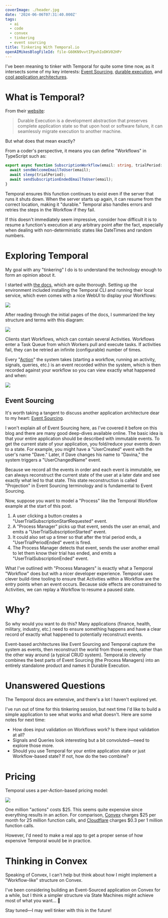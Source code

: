 ```yaml
---
coverImage: ./header.jpg
date: '2024-06-06T07:31:40.000Z'
tags:
  - ai
  - code
  - convex
  - tinkering
  - event sourcing
title: Tinkering With Temporal.io
openAIMikesBlogFileId: file-G60KN9vvtIPpxhIoDKV02HPr
---
```


I've been meaning to tinker with Temporal for quite some time now, as it intersects some of my key interests: [Event Sourcing](https://mikecann.blog/posts/serverless-databaseless-event-sourcing), [durable execution](https://mikecann.blog/posts/tech-to-tinker-with-in-2022), and [cool application architectures](https://mikecann.blog/posts/tinkering-with-convex).

# What is Temporal?

From their [website](https://temporal.io/):

> Durable Execution is a development abstraction that preserves complete application state so that upon host or software failure, it can seamlessly migrate execution to another machine.

But what does that mean exactly?

From a coder's perspective, it means you can define "Workflows" in TypeScript such as:

```ts
export async function SubscriptionWorkflow(email: string, trialPeriod: string | number) {
  await sendWelcomeEmailToUser(email);
  await sleep(trialPeriod);
  await sendSubscriptionEndedEmailToUser(email);
}
```

Temporal ensures this function continues to exist even if the server that runs it shuts down. When the server starts up again, it can resume from the correct location, making it "durable." Temporal also handles errors and retries the steps in the Workflow if they fail.

If this doesn't immediately seem impressive, consider how difficult it is to resume a function's execution at any arbitrary point after the fact, especially when dealing with non-deterministic states like DateTimes and random numbers.

# Exploring Temporal

My goal with any "tinkering" I do is to understand the technology enough to form an opinion about it.

I started with [the docs](https://docs.temporal.io/), which are quite thorough. Setting up the environment included installing the Temporal CLI and running their local service, which even comes with a nice WebUI to display your Workflows:

[![](./webui.png)](./webui.png)

After reading through the initial pages of the docs, I summarized the key structure and terms with this diagram:

[![](./diagram.png)](./diagram.png)

Clients start Workflows, which can contain several Activities. Workflows enter a Task Queue from which Workers pull and execute tasks. If activities fail, they can be retried an infinite (configurable) number of times.

Every "[Action](https://docs.temporal.io/cloud/pricing#action)" the system takes (starting a workflow, running an activity, signals, queries, etc.) is an event recorded within the system, which is then recorded against your workflow so you can view exactly what happened and when:

[![](./events.png)](./events.png)

## Event Sourcing

It's worth taking a tangent to discuss another application architecture dear to my heart: [Event Sourcing](https://martinfowler.com/eaaDev/EventSourcing.html).

I won't explain all of Event Sourcing here, as I've covered it before on this blog and there are many good deep-dives available online. The basic idea is that your entire application should be described with immutable events. To get the current state of your application, you fold/reduce your events down to a state. For example, you might have a "UserCreated" event with the user's name "Dave." Later, if Dave changes his name to "Davina," the system triggers a "UserChangedName" event.

Because we record all the events in order and each event is immutable, we can always reconstruct the current state of the user at a later date and see exactly what led to that state. This state reconstruction is called "Projection" in Event Sourcing terminology and is fundamental to Event Sourcing.

Now, suppose you want to model a "Process" like the Temporal Workflow example at the start of this post.

1. A user clicking a button creates a "UserTrialSubscriptionStartRequested" event.
2. A "Process Manager" picks up that event, sends the user an email, and emits a "UserTrialSubscriptionStarted" event.
3. It could also set up a timer so that after the trial period ends, a "UserTrialPeriodEnded" event is fired.
4. The Process Manager detects that event, sends the user another email to let them know their trial has ended, and emits a "UserTrialSubscriptionEnded" event.

What I've outlined with "Process Managers" is exactly what a Temporal "Workflow" does but with a nicer developer experience. Temporal uses clever build-time tooling to ensure that Activities within a Workflow are the entry points when an event occurs. Because side effects are constrained to Activities, we can replay a Workflow to resume a paused state.

# Why?

So why would you want to do this? Many applications (finance, health, military, industry, etc.) need to ensure something happens and have a clear record of exactly what happened to potentially reconstruct events.

Event-based architectures like Event Sourcing and Temporal capture the system as events, then reconstruct the world from those events, rather than the other way around (a typical CRUD system). Temporal.io cleverly combines the best parts of Event Sourcing (the Process Managers) into an entirely standalone product and names it Durable Execution.

# Unanswered Questions

The Temporal docs are extensive, and there's a lot I haven't explored yet.

I've run out of time for this tinkering session, but next time I'd like to build a simple application to see what works and what doesn't. Here are some notes for next time:

- How does input validation on Workflows work? Is there input validation at all?
- Signals and Queries look interesting but a bit convoluted—need to explore those more.
- Should you use Temporal for your entire application state or just Workflow-based state? If not, how do the two combine?

# Pricing

Temporal uses a per-Action-based pricing model:

[![](./actionpricing.png)](./actionpricing.png)

One million "actions" costs $25. This seems quite expensive since everything results in an action. For comparison, [Convex](https://www.convex.dev/pricing) charges $25 per month for 25 million function calls, and [Cloudflare](https://developers.cloudflare.com/workers/platform/pricing/) charges $0.3 per 1 million function calls.

However, I'd need to make a real app to get a proper sense of how expensive Temporal would be in practice.

# Thinking in Convex

Speaking of Convex, I can't help but think about how I might implement a "Workflow-like" structure on Convex.

I've been considering building an Event-Sourced application on Convex for a while, but I think a simpler structure via State Machines might achieve most of what you want... 🤔

Stay tuned—I may well tinker with this in the future!

